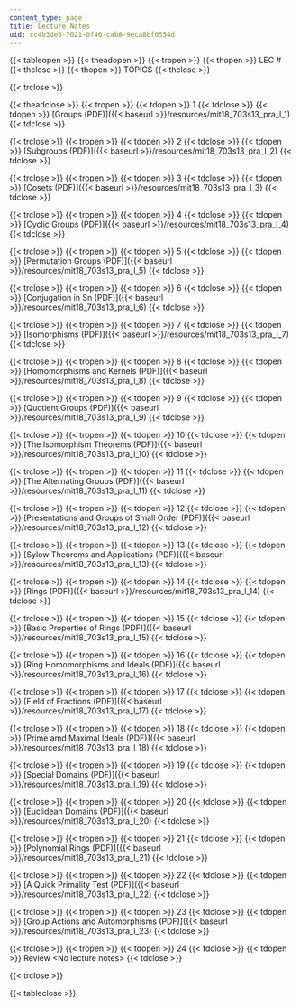 ```yaml
---
content_type: page
title: Lecture Notes
uid: cc4b3de6-7021-0f46-cab8-9eca8bf0554d
---
```


{{< tableopen >}}
{{< theadopen >}}
{{< tropen >}}
{{< thopen >}}
LEC #
{{< thclose >}}
{{< thopen >}}
TOPICS
{{< thclose >}}

{{< trclose >}}

{{< theadclose >}}
{{< tropen >}}
{{< tdopen >}}
1
{{< tdclose >}}
{{< tdopen >}}
[Groups (PDF)]({{< baseurl >}}/resources/mit18_703s13_pra_l_1)
{{< tdclose >}}

{{< trclose >}}
{{< tropen >}}
{{< tdopen >}}
2
{{< tdclose >}}
{{< tdopen >}}
[Subgroups (PDF)]({{< baseurl >}}/resources/mit18_703s13_pra_l_2)
{{< tdclose >}}

{{< trclose >}}
{{< tropen >}}
{{< tdopen >}}
3
{{< tdclose >}}
{{< tdopen >}}
[Cosets (PDF)]({{< baseurl >}}/resources/mit18_703s13_pra_l_3)
{{< tdclose >}}

{{< trclose >}}
{{< tropen >}}
{{< tdopen >}}
4
{{< tdclose >}}
{{< tdopen >}}
[Cyclic Groups (PDF)]({{< baseurl >}}/resources/mit18_703s13_pra_l_4)
{{< tdclose >}}

{{< trclose >}}
{{< tropen >}}
{{< tdopen >}}
5
{{< tdclose >}}
{{< tdopen >}}
[Permutation Groups (PDF)]({{< baseurl >}}/resources/mit18_703s13_pra_l_5)
{{< tdclose >}}

{{< trclose >}}
{{< tropen >}}
{{< tdopen >}}
6
{{< tdclose >}}
{{< tdopen >}}
[Conjugation in Sn (PDF)]({{< baseurl >}}/resources/mit18_703s13_pra_l_6)
{{< tdclose >}}

{{< trclose >}}
{{< tropen >}}
{{< tdopen >}}
7
{{< tdclose >}}
{{< tdopen >}}
[Isomorphisms (PDF)]({{< baseurl >}}/resources/mit18_703s13_pra_l_7)
{{< tdclose >}}

{{< trclose >}}
{{< tropen >}}
{{< tdopen >}}
8
{{< tdclose >}}
{{< tdopen >}}
[Homomorphisms and Kernels (PDF)]({{< baseurl >}}/resources/mit18_703s13_pra_l_8)
{{< tdclose >}}

{{< trclose >}}
{{< tropen >}}
{{< tdopen >}}
9
{{< tdclose >}}
{{< tdopen >}}
[Quotient Groups (PDF)]({{< baseurl >}}/resources/mit18_703s13_pra_l_9)
{{< tdclose >}}

{{< trclose >}}
{{< tropen >}}
{{< tdopen >}}
10
{{< tdclose >}}
{{< tdopen >}}
[The Isomorphism Theorems (PDF)]({{< baseurl >}}/resources/mit18_703s13_pra_l_10)
{{< tdclose >}}

{{< trclose >}}
{{< tropen >}}
{{< tdopen >}}
11
{{< tdclose >}}
{{< tdopen >}}
[The Alternating Groups (PDF)]({{< baseurl >}}/resources/mit18_703s13_pra_l_11)
{{< tdclose >}}

{{< trclose >}}
{{< tropen >}}
{{< tdopen >}}
12
{{< tdclose >}}
{{< tdopen >}}
[Presentations and Groups of Small Order (PDF)]({{< baseurl >}}/resources/mit18_703s13_pra_l_12)
{{< tdclose >}}

{{< trclose >}}
{{< tropen >}}
{{< tdopen >}}
13
{{< tdclose >}}
{{< tdopen >}}
[Sylow Theorems and Applications (PDF)]({{< baseurl >}}/resources/mit18_703s13_pra_l_13)
{{< tdclose >}}

{{< trclose >}}
{{< tropen >}}
{{< tdopen >}}
14
{{< tdclose >}}
{{< tdopen >}}
[Rings (PDF)]({{< baseurl >}}/resources/mit18_703s13_pra_l_14)
{{< tdclose >}}

{{< trclose >}}
{{< tropen >}}
{{< tdopen >}}
15
{{< tdclose >}}
{{< tdopen >}}
[Basic Properties of Rings (PDF)]({{< baseurl >}}/resources/mit18_703s13_pra_l_15)
{{< tdclose >}}

{{< trclose >}}
{{< tropen >}}
{{< tdopen >}}
16
{{< tdclose >}}
{{< tdopen >}}
[Ring Homomorphisms and Ideals (PDF)]({{< baseurl >}}/resources/mit18_703s13_pra_l_16)
{{< tdclose >}}

{{< trclose >}}
{{< tropen >}}
{{< tdopen >}}
17
{{< tdclose >}}
{{< tdopen >}}
[Field of Fractions (PDF)]({{< baseurl >}}/resources/mit18_703s13_pra_l_17)
{{< tdclose >}}

{{< trclose >}}
{{< tropen >}}
{{< tdopen >}}
18
{{< tdclose >}}
{{< tdopen >}}
[Prime amd Maximal Ideals (PDF)]({{< baseurl >}}/resources/mit18_703s13_pra_l_18)
{{< tdclose >}}

{{< trclose >}}
{{< tropen >}}
{{< tdopen >}}
19
{{< tdclose >}}
{{< tdopen >}}
[Special Domains (PDF)]({{< baseurl >}}/resources/mit18_703s13_pra_l_19)
{{< tdclose >}}

{{< trclose >}}
{{< tropen >}}
{{< tdopen >}}
20
{{< tdclose >}}
{{< tdopen >}}
[Euclidean Domains (PDF)]({{< baseurl >}}/resources/mit18_703s13_pra_l_20)
{{< tdclose >}}

{{< trclose >}}
{{< tropen >}}
{{< tdopen >}}
21
{{< tdclose >}}
{{< tdopen >}}
[Polynomial Rings (PDF)]({{< baseurl >}}/resources/mit18_703s13_pra_l_21)
{{< tdclose >}}

{{< trclose >}}
{{< tropen >}}
{{< tdopen >}}
22
{{< tdclose >}}
{{< tdopen >}}
[A Quick Primality Test (PDF)]({{< baseurl >}}/resources/mit18_703s13_pra_l_22)
{{< tdclose >}}

{{< trclose >}}
{{< tropen >}}
{{< tdopen >}}
23
{{< tdclose >}}
{{< tdopen >}}
[Group Actions and Automorphisms (PDF)]({{< baseurl >}}/resources/mit18_703s13_pra_l_23)
{{< tdclose >}}

{{< trclose >}}
{{< tropen >}}
{{< tdopen >}}
24
{{< tdclose >}}
{{< tdopen >}}
Review \<No lecture notes>
{{< tdclose >}}

{{< trclose >}}

{{< tableclose >}}